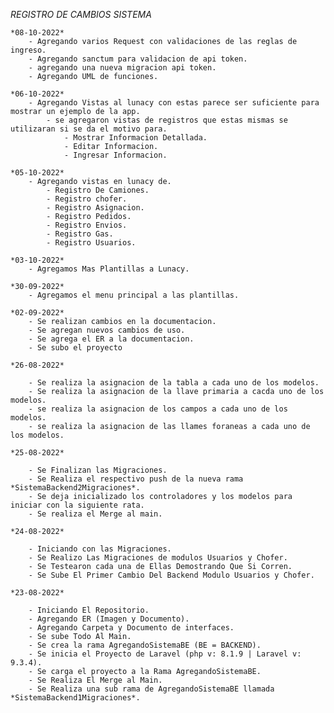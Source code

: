 *REGISTRO DE CAMBIOS SISTEMA*

	*08-10-2022*
		- Agregando varios Request con validaciones de las reglas de ingreso.
		- Agregando sanctum para validacion de api token.
		- agregando una nueva migracion api token.
		- Agregando UML de funciones.

	*06-10-2022*
		- Agregando Vistas al lunacy con estas parece ser suficiente para mostrar un ejemplo de la app.
			- se agregaron vistas de registros que estas mismas se utilizaran si se da el motivo para.
				- Mostrar Informacion Detallada.
				- Editar Informacion.
				- Ingresar Informacion.

	*05-10-2022*
		- Agregando vistas en lunacy de.
			- Registro De Camiones.
			- Registro chofer.
			- Registro Asignacion.
			- Registro Pedidos.
			- Registro Envios.
			- Registro Gas.
			- Registro Usuarios.

	*03-10-2022*
		- Agregamos Mas Plantillas a Lunacy.

	*30-09-2022*
		- Agregamos el menu principal a las plantillas.

	*02-09-2022*
		- Se realizan cambios en la documentacion.
		- Se agregan nuevos cambios de uso.
		- Se agrega el ER a la documentacion.
		- Se subo el proyecto

	*26-08-2022*
	
		- Se realiza la asignacion de la tabla a cada uno de los modelos.
		- Se realiza la asignacion de la llave primaria a cacda uno de los modelos.
		- se realiza la asignacion de los campos a cada uno de los modelos.
		- se realiza la asignacion de las llames foraneas a cada uno de los modelos. 

	*25-08-2022*
	
		- Se Finalizan las Migraciones.
		- Se Realiza el respectivo push de la nueva rama *SistemaBackend2Migraciones*.
		- Se deja inicializado los controladores y los modelos para iniciar con la siguiente rata.
		- Se realiza el Merge al main.

	*24-08-2022*

		- Iniciando con las Migraciones.
		- Se Realizo Las Migraciones de modulos Usuarios y Chofer.
		- Se Testearon cada una de Ellas Demostrando Que Si Corren.
		- Se Sube El Primer Cambio Del Backend Modulo Usuarios y Chofer.

    *23-08-2022*

        - Iniciando El Repositorio.
        - Agregando ER (Imagen y Documento).
        - Agregando Carpeta y Documento de interfaces.
        - Se sube Todo Al Main.
        - Se crea la rama AgregandoSistemaBE (BE = BACKEND).
        - Se inicia el Proyecto de Laravel (php v: 8.1.9 | Laravel v: 9.3.4).
        - Se carga el proyecto a la Rama AgregandoSistemaBE.
        - Se Realiza El Merge al Main.
        - Se Realiza una sub rama de AgregandoSistemaBE llamada *SistemaBackend1Migraciones*.

